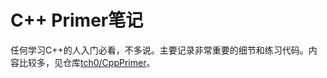 # C++ Primer笔记

任何学习C++的人入门必看，不多说。主要记录非常重要的细节和练习代码。内容比较多，见仓库[tch0/CppPrimer](https://github.com/tch0/CppPrimer)。